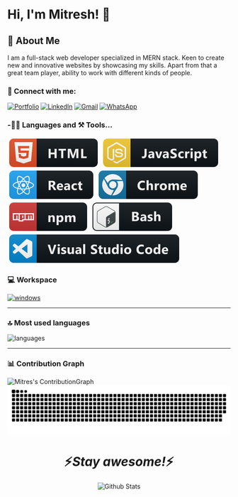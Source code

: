 # Hi, I'm Mitresh! 👋
## 🚀 About Me
I am a full-stack web developer specialized in MERN stack. Keen to create new and innovative websites by showcasing my skills. Apart from that a great team player, ability to work with different kinds of people.

### 🤝 Connect with me:

[![Portfolio](https://img.shields.io/badge/Portfolio-000000?style=for-the-badge&logo=Portfolio&logoColor=white)](https://mitreshprajapati.github.io/)
[![LinkedIn](https://img.shields.io/badge/LinkedIn-0077B5?style=for-the-badge&logo=linkedin&logoColor=white)](https://www.linkedin.com/in/mitresh-prajapati/)
[![Gmail](https://img.shields.io/badge/Gmail-D14836?style=for-the-badge&logo=gmail&logoColor=white)](mailto:mitreshverma@gmail.com)
[![WhatsApp](https://img.shields.io/badge/WhatsApp-25D366?style=for-the-badge&logo=whatsapp&logoColor=white)](https://wa.me/+918860919561)



   ### -🧑‍💻 Languages and ⚒️ Tools...
<p align="left">
   <img src="https://raw.githubusercontent.com/8bithemant/8bithemant/master/svg/dev/languages/html.svg" alt="html" style="vertical-align:top; margin:4px">   

  <img src="https://raw.githubusercontent.com/8bithemant/8bithemant/master/svg/dev/languages/js.svg" alt="js" style="vertical-align:top; margin:4px">
  
  <img src="https://raw.githubusercontent.com/8bithemant/8bithemant/master/svg/dev/frameworks/react.svg" alt="react" style="vertical-align:top; margin:4px">
 
  <img src="https://raw.githubusercontent.com/8bithemant/8bithemant/master/svg/dev/misc/chrome.svg" alt="chrome" style="vertical-align:top; margin:4px">
 
  <img src="https://raw.githubusercontent.com/8bithemant/8bithemant/master/svg/dev/services/npm.svg" alt="npm" style="vertical-align:top; margin:4px">
  
  <img src="https://raw.githubusercontent.com/8bithemant/8bithemant/master/svg/dev/tools/bash.svg" alt="bash" style="vertical-align:top; margin:4px">
  
  <img src="https://raw.githubusercontent.com/8bithemant/8bithemant/master/svg/dev/tools/visualstudio_code.svg" alt="vscode" style="vertical-align:top; margin:4px">
  
</p>
   
   
### 💻 Workspace

[![windows](https://img.shields.io/badge/Windows-0078D6?style=for-the-badge&logo=windows&logoColor=white)](https://mitreshprajapati.github.io/)

---

### 🔝 Most used languages
  <img alt="languages" src="https://github-readme-stats.vercel.app/api/top-langs/?username=MitreshPrajapati&theme=github_dark&hide_border=true&hide=Jupyter%20Notebook,css,html,scss&layout=compact" />

---

### 📊 Contribution Graph
  <img alt="Mitres's ContributionGraph" src="https://github-profile-summary-cards.vercel.app/api/cards/profile-details?username=MitreshPrajapati&theme=tokyonight" />



<div align="center">
  <a href="https://www.linkedin.com/in/mitresh-prajapati/"> 
  <img  src="https://github.com/1999AZZAR/1999AZZAR/blob/main/resources/img/grid-snake.svg"
       alt="snake" /></a>
</div>
<h1 align='center'>⚡️<i>Stay awesome!</i>⚡️</h1>
<p align="center">
        <img src="https://raw.githubusercontent.com/mayhemantt/mayhemantt/Update/svg/Bottom.svg" alt="Github Stats" />
</p>
  
